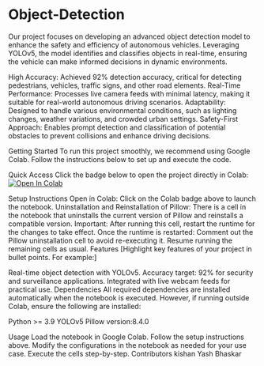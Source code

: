 # Object-Detection 

Our project focuses on developing an advanced object detection model to enhance the safety and efficiency of autonomous vehicles.
Leveraging YOLOv5, the model identifies and classifies objects in real-time, ensuring the vehicle can make informed decisions in dynamic environments.


High Accuracy: Achieved 92% detection accuracy, critical for detecting pedestrians, vehicles, traffic signs, and other road elements.
Real-Time Performance: Processes live camera feeds with minimal latency, making it suitable for real-world autonomous driving scenarios.
Adaptability: Designed to handle various environmental conditions, such as lighting changes, weather variations, and crowded urban settings.
Safety-First Approach: Enables prompt detection and classification of potential obstacles to prevent collisions and enhance driving decisions.


Getting Started
To run this project smoothly, we recommend using Google Colab. Follow the instructions below to set up and execute the code.

Quick Access
Click the badge below to open the project directly in Colab:
[![Open In Colab](https://colab.research.google.com/assets/colab-badge.svg)](https://colab.research.google.com/github/kishan2805/final-submit/blob/main/final-submission%20Qual-230331/code.ipynb)

Setup Instructions
Open in Colab: Click on the Colab badge above to launch the notebook.
Uninstallation and Reinstallation of Pillow:
There is a cell in the notebook that uninstalls the current version of Pillow and reinstalls a compatible version.
Important: After running this cell, restart the runtime for the changes to take effect.
Once the runtime is restarted:
Comment out the Pillow uninstallation cell to avoid re-executing it.
Resume running the remaining cells as usual.
Features
[Highlight key features of your project in bullet points. For example:]

Real-time object detection with YOLOv5.
Accuracy target: 92% for security and surveillance applications.
Integrated with live webcam feeds for practical use.
Dependencies
All required dependencies are installed automatically when the notebook is executed. However, if running outside Colab, ensure the following are installed:

Python >= 3.9
YOLOv5
Pillow version:8.4.0


Usage
Load the notebook in Google Colab.
Follow the setup instructions above.
Modify the configurations in the notebook as needed for your use case.
Execute the cells step-by-step.
Contributors
kishan
Yash
Bhaskar
